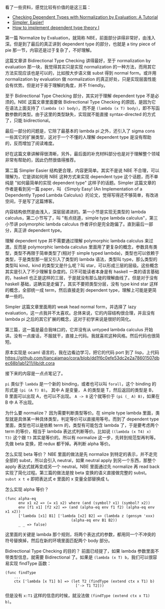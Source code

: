 
看了一些资料，感觉比较有价值的是这三篇：

- [Checking Dependent Types with Normalization by Evaluation: A Tutorial](http://davidchristiansen.dk/tutorials/nbe/)
- [Simpler, Easier!](http://augustss.blogspot.com/2007/10/simpler-easier-in-recent-paper-simply.html)
- [How to implement dependent type theory I](http://math.andrej.com/2012/11/08/how-to-implement-dependent-type-theory-i/)

第一篇 Normalize by Evaluation，就简称 NBE，前面部分讲得非常好，由浅入深。但是到了最后的真正讲到 dependent type 的部分，也就是 a tiny piece of pie 那一节，内容还是过于复杂了，不好理解。

这篇文章讲 Bidirectional Type Checking 讲得最好，至于 normalization by evaluation 那一块，我觉得其实只是实现 normalization 的一种方法，而用其它方法实现应该也是可以的，比如按大步语义做 subst 得到 normal form。或许用 normalization by evaluation 做 normalization 的真正好处，只是实现层面性能会有优势。但是对于易于理解的角度，并不 friendly。

至于 Bidirectional Type Checking 部分，其实对于理解 dependent type 不是必须的。NBE 这篇文章里面要做 Bidirectional Type Checking 的原因，是因为它在语法上面支持了 `(lambda (x) body)`，而不是 `(lambda (x T) body)`，即不写函数参数的类型。由于这里的类型缺失，实现就不能直接 syntax-directed 的方式了，只能 bidirectional。

最后一部分的问题是，它除了最基本的 lambda pi 之外，还引入了 sigma cons 一些其它的扩展类型，这对于一个不懂的人理解 dependent type 是没有帮助的，反而增加了阅读难度。

好在这篇文章讲解得很清晰，另外，最后面的补充材料部分也是对于理解整个领域非常有帮助的，因此仍然很值得推荐。


第二篇 Simpler Easier 结构更合理，内容更简单。其实不是说 NBE 不合理，可以理解为，它是讲如何用 NBE 这种方式来实现 dependent type 这个话题，而不单纯是 "如何最简单的实现 dependent type" 这样子的话题。Simpler 这篇文章的作者是看到另一篇 paper，叫 《Simply Easy! (An Implementation of a Dependently Typed Lambda Calculus》的论文，觉得写得还不够简单，有改进空间，于是写了这篇博客。

内容结构依然是由浅入，深层层递进的。第一小节是实现无类型的 lambda calculus，第二小节写了，叫 "有点绕道，simple type lambda calculus"，第三小节讲 polymorphic lambda calculus 作者评价是完全跑偏了。直到最后一部分，真正讲 dependent type。

理解 dependent type 并不需要通过理解 polymorphic lambda calculus 来过渡。反而是 polymorphic lambda calculus 里面用了更复杂的概念，参数具有类型，类型不再限于简单类型了(相对于 simple typed lambda)，类型也可以依赖于类型，于是类型那一层又引入了类型的 lambda 语法，类型叫 type，那么类型的类型叫 kind，kind 的类型又是什么呢？叫 star，可以形成三层的层级。这些概念其实是引入了不少理解复杂度的。只不可能读者本身是有 haskell 一类的语言基础的，haskell 也正是这样的三层，于是就没有那么陡的理解曲线了。但是对于没有 haskell 基础，这确实是走偏了。其实不要把类型分层，没有 type kind star 这样的概念，全部统一成 term，然后直接走到 dependent type，理解上可能是更简单一些的。

Simpler 这篇文章里面用的 weak head normal form，并选择了 lazy evaluation，这一点我并不太喜欢。总体来说，它的内容结构很合理，并且没有 lambda pi 之后的其它扩展的概念，这对于初学来说是很好的简化。

第三篇，这一篇是最合我味口的，它并没有从 untyped lambda calculus 开始讲。没有一点废话，不服就干，直接上代码。我就喜欢这种风格。然后代码也很简短。

原本实现是 ocaml 语言的，我在边看边学习，把它的代码 port 到了 lisp，上代码 https://github.com/tiancaiamao/cora/blob/dd1f6c0efe53dc2e2a78601507dbec68b1ab1211/lib/dt.cora

接下来的内容是一点点笔记了。

`pi` 类似于 `lambda` 是一个新的 binding，或者也可以叫 `forall`，这个 binding 的形式是 `(pi (A T) B)`。 其中 A 是变量， A 的类型是 T，然后返回的类型是 B， B 里面可以出现 A，也可以不出现。 `A -> B` 这个就等价于 `(pi (_ A) B)`，如果在 B 中 A 不出现。

为什么要 normalize？ 因为需要判断类型等价。在 simple type lambda 里面，类型就是具体某一种具体类型，判定等价可以直接用等号。而到了 dependent type 里面，类型也可以是依赖 term 的，类型有可能包含 lambda 了，于是要考虑两个 term 的等价，相当于 lambda 表达式判断等价。比如说  `((lambda (x T4) x) T3)` 这个跟 `T3` 其实是等价的。所以有 normalize 这一步，先转到规范型再判等。先做 beta 变换，把 redux 都干掉。再判断 alpha 等价。

怎么实现 beta 等价？ NBE 里面的做法是先 normalize 到特定的表示，并不走完全部的 subst，所以会引入 neutral，如果 neutral apply 到另一个东西，那整个 apply 表达式就再变成另一个 neutral。NBE 里面通过先 normalize 再 read back 实现了简化过程。第三篇的做法是按 beta 变换的语义直接做完整的 subst。 `subst x t e` 即把表达式 e 里面的 x 变量全部替换成 t。

怎么实现 alpha 等价？

```
(func alpha-eq
      env x1 x2 => (= x1 x2) where (and (symbol? x1) (symbol? x2))
      env [f1 x1] [f2 x2] => (and (alpha-eq env f1 f2) (alpha-eq env x1 x2))
      ['lambda [x1] B1] ['lambda [x2] B2] => (lambda z (gensym 'xxx)
						      (alpha-eq env B1 B2))
      _ _ => false)
```

这里面的关键是 lambda 那个规则，将两个表达式的参数，都用同一个不冲突的符号替换掉，然后在新的环境里面匹配两个 body 部分。

Bidirectional Type Checking 的目的？ 前面已经提了，如果 lambda 参数里面不带类型信息，就需要 Bidirectional 了。如果是 `(lambda (x T) b`，我们可以很容易实现 findType 函数：

```
(func findType
	...
	ctx ['lambda [x T1] b] => (let T2 (findType (extend ctx x T1) b)
								['-> T1 T2]))
```

但是没有 `x:T1` 这样的信息的时候，就没法做 `(findType (extend ctx x T1) b)`。
